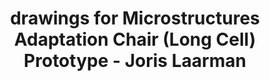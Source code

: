 ---
title: >-
  drawings for Microstructures Adaptation Chair (Long Cell) Prototype - Joris
  Laarman
layout: entry
presentation: side-by-side
object:
  - id: exrr-2023-32
order: 429
menu: false
---